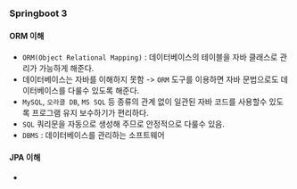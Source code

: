 ### Springboot 3

#### ORM 이해
- `ORM(Object Relational Mapping)` : 데이터베이스의 테이블을 자바 클래스로 관리가 가능하게 해준다.
- 데이터베이스는 자바를 이해하지 못함 -> `ORM` 도구를 이용하면 자바 문법으로도 데이터베이스를 다룰수 있도록 해준다.
- `MySQL`, `오라클 DB`, `MS SQL` 등 종류의 관계 없이 일관된 자바 코드를 사용할수 있도록 프로그램 유지 보수하기가 편리하다.
- `SQL` 쿼리문을 자동으로 생성해 주므로 안정적으로 다룰수 있음.
- `DBMS` : 데이터베이스를 관리하는 소프트웨어

#### JPA 이해
- 
